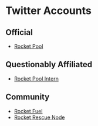 # Twitter Accounts

## Official

* [Rocket Pool](https://twitter.com/Rocket_Pool)

## Questionably Affiliated

* [Rocket Pool Intern](https://twitter.com/RP_Intern)

## Community

* [Rocket Fuel](https://twitter.com/waqwaqattack)
* [Rocket Rescue Node](https://twitter.com/Rescue_Node)


